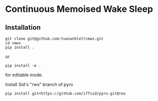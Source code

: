 # Continuous Memoised Wake Sleep

## Installation

```
git clone git@github.com:tuananhle7/cmws.git
cd cmws
pip install .
```
or
```
pip install -e .
```
for editable mode.

Install Sid's "rws" branch of pyro
```
pip install git+https://github.com/iffsid/pyro.git@rws
```